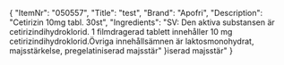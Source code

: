 {
  "ItemNr": "050557",
  "Title": "test",
  "Brand": "Apofri",
  "Description": "Cetirizin 10mg tabl. 30st",
  "Ingredients": "SV: Den aktiva substansen är cetirizindihydroklorid. 1 filmdragerad tablett innehåller 10 mg cetirizindihydroklorid.Övriga innehållsämnen är laktosmonohydrat, majsstärkelse, pregelatiniserad majsstär"
}iserad majsstär"
}